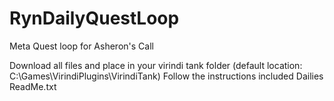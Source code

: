 # RynDailyQuestLoop
Meta Quest loop for Asheron's Call

Download all files and place in your virindi tank folder (default location: C:\Games\VirindiPlugins\VirindiTank) Follow the instructions included Dailies ReadMe.txt
